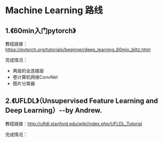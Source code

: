 # Machine Learning 路线

## 1.《60min入门pytorch》
教程链接：https://pytorch.org/tutorials/beginner/deep_learning_60min_blitz.html

完成情况：
- 两层的全连接层
- 卷计算机网络ConvNet
- 图片分类器

## 2.《UFLDL》（Unsupervised Feature Learning and Deep Learning）--by Andrew.
教程链接：http://ufldl.stanford.edu/wiki/index.php/UFLDL_Tutorial

完成情况：


